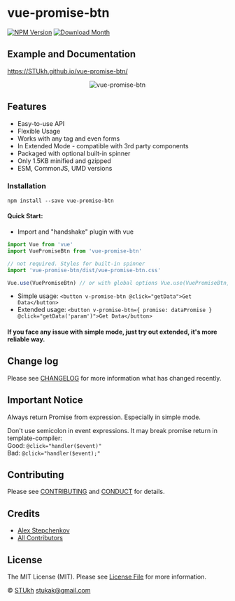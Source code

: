 # vue-promise-btn

[![NPM Version](http://img.shields.io/npm/v/vue-promise-btn.svg?style=flat-square)](https://www.npmjs.com/package/vue-promise-btn)
[![Download Month](http://img.shields.io/npm/dm/vue-promise-btn.svg?style=flat-square)](https://www.npmjs.com/package/vue-promise-btn)

## Example and Documentation
https://STUkh.github.io/vue-promise-btn/

<div style="text-align:center" align="center">
    <img src="example/example.gif" alt="vue-promise-btn">
</div>

## Features
- Easy-to-use API
- Flexible Usage
- Works with any tag and even forms
- In Extended Mode - compatible with 3rd party components
- Packaged with optional built-in spinner
- Only 1.5KB minified and gzipped
- ESM, CommonJS, UMD versions

### Installation
```
npm install --save vue-promise-btn
```
#### Quick Start:
- Import and "handshake" plugin with vue
```javascript
import Vue from 'vue'
import VuePromiseBtn from 'vue-promise-btn'

// not required. Styles for built-in spinner
import 'vue-promise-btn/dist/vue-promise-btn.css'

Vue.use(VuePromiseBtn) // or with global options Vue.use(VuePromiseBtn, {})
```

- Simple usage:
``` <button v-promise-btn @click="getData">Get Data</button> ```
- Extended usage: ``` <button v-promise-btn={ promise: dataPromise } @click="getData('param')">Get Data</button> ```

#### If you face any issue with simple mode, just try out extended, it's more reliable way.

## Change log

Please see [CHANGELOG](CHANGELOG.md) for more information what has changed recently.

## Important Notice

Always return Promise from expression. Especially in simple mode.

Don't use semicolon in event expressions. It may break promise return in template-compiler: <br>
Good: `@click="handler($event)"` <br>
Bad: `@click="handler($event);"`

## Contributing

Please see [CONTRIBUTING](CONTRIBUTING.md) and [CONDUCT](CONDUCT.md) for details.

## Credits

- [Alex Stepchenkov](https://github.com/STUkh)
- [All Contributors](https://github.com/STUkh/vue-promise-btn/graphs/contributors)

## License

The MIT License (MIT). Please see [License File](LICENSE.md) for more information.

&copy; [STUkh](https://github.com/STUkh) <stukak@gmail.com>
